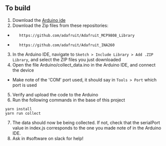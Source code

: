 ## To build

1. Download the [Arduino ide](https://www.arduino.cc/en/main/software)
2. Download the Zip files from these repositories:
*        https://github.com/adafruit/Adafruit_MCP9808_Library
*        https://github.com/adafruit/Adafruit_INA260
3. In the Arduino IDE, navigate to `Sketch > Include Library > Add .ZIP Library`, and select the ZIP files you just downloaded
4. Open the file Arduino/collect_data.ino in the Arduino IDE, and connect the device
* Make note of the 'COM' port used, it should say in `Tools > Port` which port is used
5. Verify and upload the code to the Arduino
6. Run the following commands in the base of this project
```
yarn install
yarn run collect
```
7. The data should now be being collected. If not, check that the serialPort value in index.js corresponds to the one you made note of in the Arduino IDE.
8. Ask in #software on slack for help!
